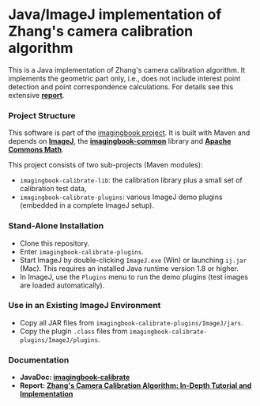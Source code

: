 # Java/ImageJ implementation of Zhang's camera calibration algorithm #

This is a Java implementation of Zhang's camera calibration algorithm. 
It implements the geometric part only, i.e., does not include interest point detection and point correspondence calculations.
For details see this extensive [**report**](https://www.researchgate.net/publication/303233579_Zhang%27s_Camera_Calibration_Algorithm_In-Depth_Tutorial_and_Implementation).

### Project Structure ###

This software is part of the [imagingbook project](https://imagingbook.com).
It is built with Maven and depends on 
[**ImageJ**](https://imagej.nih.gov/ij/), 
the [**imagingbook-common**](https://github.com/imagingbook/imagingbook-public) library and
[**Apache Commons Math**](http://commons.apache.org/proper/commons-math/).

This project consists of two sub-projects (Maven modules):
* `imagingbook-calibrate-lib`: the calibration library plus a small set of calibration test data,
* `imagingbook-calibrate-plugins`: various ImageJ demo plugins (embedded in a complete ImageJ setup).

### Stand-Alone Installation ###

* Clone this repository.
* Enter `imagingbook-calibrate-plugins`.
* Start ImageJ by double-clicking `ImageJ.exe` (Win) or launching `ij.jar` (Mac). This requires an installed Java runtime version 1.8 or higher.
* In ImageJ, use the `Plugins` menu to run the demo plugins (test images are loaded automatically).

### Use in an Existing ImageJ Environment ###

* Copy all JAR files from `imagingbook-calibrate-plugins/ImageJ/jars`.
* Copy the plugin `.class` files from `imagingbook-calibrate-plugins/ImageJ/plugins`.

### Documentation ###

* **JavaDoc: [imagingbook-calibrate](https://imagingbook.github.io/imagingbook-calibrate/imagingbook-calibrate-lib/javadoc/index.html?overview-summary.html)**
* **Report: [Zhang's Camera Calibration Algorithm: In-Depth Tutorial and Implementation](https://www.researchgate.net/publication/303233579_Zhang%27s_Camera_Calibration_Algorithm_In-Depth_Tutorial_and_Implementation)**


